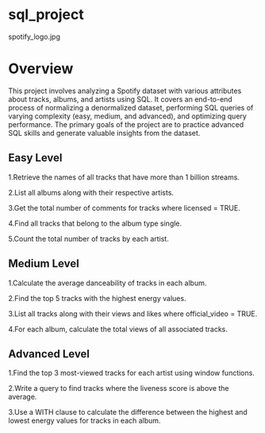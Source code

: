 # sql_project

spotify_logo.jpg

# Overview
This project involves analyzing a Spotify dataset with various attributes about tracks, albums, and artists using SQL. It covers an end-to-end process of normalizing a denormalized dataset, performing SQL queries of varying complexity (easy, medium, and advanced), and optimizing query performance. The primary goals of the project are to practice advanced SQL skills and generate valuable insights from the dataset.

## Easy Level
1.Retrieve the names of all tracks that have more than 1 billion streams.

2.List all albums along with their respective artists.

3.Get the total number of comments for tracks where licensed = TRUE.

4.Find all tracks that belong to the album type single.

5.Count the total number of tracks by each artist.

## Medium Level
1.Calculate the average danceability of tracks in each album.

2.Find the top 5 tracks with the highest energy values.

3.List all tracks along with their views and likes where official_video = TRUE.

4.For each album, calculate the total views of all associated tracks.

## Advanced Level
1.Find the top 3 most-viewed tracks for each artist using window functions.

2.Write a query to find tracks where the liveness score is above the average.

3.Use a WITH clause to calculate the difference between the highest and lowest energy values for tracks in each album.
